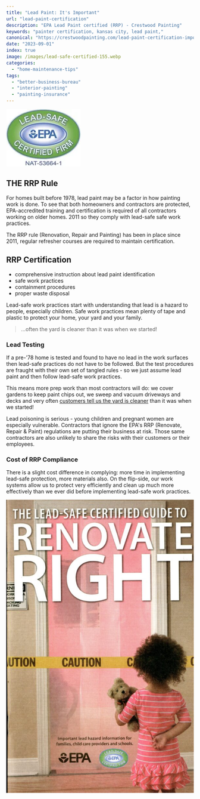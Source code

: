 ```yaml
---
title: "Lead Paint: It's Important"
url: "lead-paint-certification"
description: "EPA Lead Paint certified (RRP) - Crestwood Painting"
keywords: "painter certification, kansas city, lead paint,"
canonical: "https://crestwoodpainting.com/lead-paint-certification-important/"
date: "2023-09-01"
index: true
image: /images/lead-safe-certified-155.webp
categories:
  - "home-maintenance-tips"
tags:
  - "better-business-bureau"
  - "interior-painting"
  - "painting-insurance"
---
```

![Lead paint certification](/assets/images/blog/lead-safe-certified-155.webp)

## THE RRP Rule

For homes built before 1978, lead paint may be a factor in how painting work is done. To see that both homeowners and contractors are protected, EPA-accredited training and certification is required of all contractors working on older homes. 2011 so they comply with lead-safe safe work practices.

The RRP rule (Renovation, Repair and Painting) has been in place since 2011, regular refresher courses are required to maintain certification.

## RRP Certification

- comprehensive instruction about lead paint identification
- safe work practices
- containment procedures
- proper waste disposal

Lead-safe work practices start with understanding that lead is a hazard to people, especially children.  Safe work practices mean plenty of tape and plastic to protect your home, your yard and your family.
> ...often the yard is cleaner than it was when we started!

### Lead Testing

If a pre-'78 home is tested and found to have no lead in the work surfaces then lead-safe practices do not have to be followed. But the test procedures are fraught with their own set of tangled rules - so we just assume lead paint and then follow lead-safe work practices.

This means more prep work than most contractors will do: we cover gardens to keep paint chips out, we sweep and vacuum driveways and decks and very often [customers tell us the yard is cleaner](/reviews/) than it was when we started!

Lead poisoning is serious - young children and pregnant women are especially vulnerable. Contractors that ignore the EPA's RRP (Renovate, Repair & Paint) regulations are putting their business at risk. Those same contractors are also unlikely to share the risks with their customers or their employees.

### Cost of RRP Compliance

There is a slight cost difference in complying: more time in implementing lead-safe protection, more materials also. On the flip-side, our work systems allow us to protect very efficiently and clean up much more effectively than we ever did before implementing lead-safe work practices.

[![EPA lead paint brochure](/assets/images/Renovate-Right-image-577x900.jpg)](https://www.epa.gov/lead/renovate-right-important-lead-hazard-information-families-child-care-providers-and-schools)
